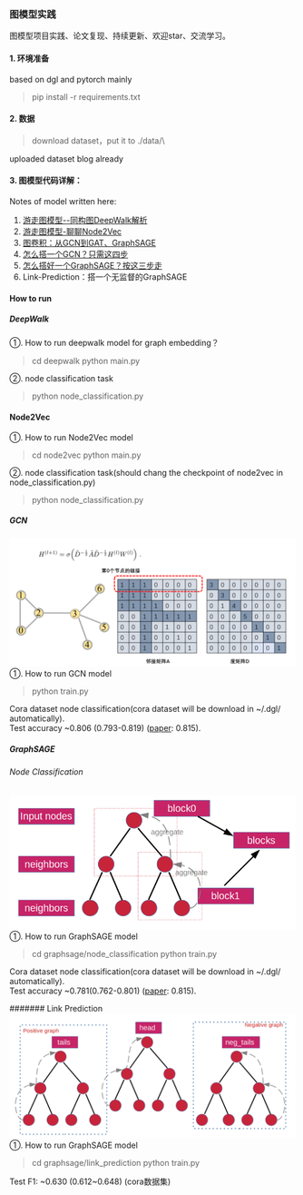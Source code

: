 ### 图模型实践
图模型项目实践、论文复现、持续更新、欢迎star、交流学习。

#### 1. 环境准备
based on dgl and pytorch mainly
>pip install -r requirements.txt

#### 2. 数据
>download dataset，put it to ./data/\

uploaded dataset blog already

#### 3. 图模型代码详解：
Notes of model written here:   
1. [游走图模型--同构图DeepWalk解析](https://zhuanlan.zhihu.com/p/397710211)
2. [游走图模型-聊聊Node2Vec](https://zhuanlan.zhihu.com/p/400849086)
3. [图卷积：从GCN到GAT、GraphSAGE](https://zhuanlan.zhihu.com/p/404826711)
4. [怎么搭一个GCN？只需这四步](https://zhuanlan.zhihu.com/p/422380707)
5. [怎么搭好一个GraphSAGE？按这三步走](https://zhuanlan.zhihu.com/p/429147607)
6. Link-Prediction：搭一个无监督的GraphSAGE
#### How to run
##### DeepWalk
①. How to run deepwalk model for graph embedding？
>cd deepwalk
>python main.py

②. node classification task
>python node_classification.py

#### Node2Vec
①. How to run Node2Vec model 
>cd node2vec
>python main.py

②. node classification task(should chang the checkpoint of node2vec in node_classification.py)
>python node_classification.py

##### GCN
![gcn](pictures/GCN_AD2.png)
①. How to run GCN model 
>python train.py

Cora dataset node classification(cora dataset will be download in ~/.dgl/ automatically).  
Test accuracy ~0.806 (0.793-0.819) ([paper](https://arxiv.org/abs/1609.02907): 0.815).

##### GraphSAGE

###### Node Classification
![node_classification](pictures/node_classification.png)
①. How to run GraphSAGE model
>cd graphsage/node_classification
>python train.py

Cora dataset node classification(cora dataset will be download in ~/.dgl/ automatically).  
Test accuracy ~0.781(0.762-0.801)  ([paper](https://arxiv.org/abs/1609.02907): 0.815).

####### Link Prediction
![link_prediction](pictures/graphSAGE_link_pre.png)
①. How to run GraphSAGE model 
>cd graphsage/link_prediction
>python train.py

Test F1: ~0.630 (0.612~0.648) (cora数据集)